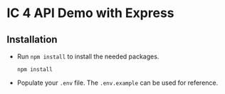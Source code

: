# IC 4 API Demo with Express

## Installation

- Run `npm install` to install the needed packages.

  `npm install`
- Populate your `.env` file. The `.env.example` can be used for reference.

